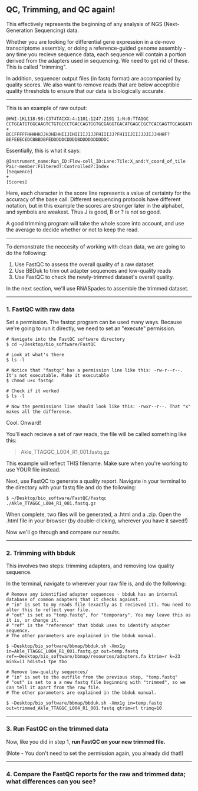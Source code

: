 QC, Trimming, and QC again!
----

This effectively represents the beginning of any analysis of NGS (Next-Generation Sequencing) data. 

Whether you are looking for differential gene expression in a de-novo transcriptome assembly, or doing a reference-guided genome assembly - any time you recieve sequence data, each sequence will contain a portion derived from the adapters used in sequencing. We need to get rid of these. This is called "trimming". 

In addition, sequencer output files (in fastq format) are accompanied by quality scores. We also want to remove reads that are below acceptible quality thresholds to ensure that our data is biologically accurate. 

----

This is an example of raw output:
```
@HWI-1KL118:98:C374TACXX:4:1101:1247:2191 1:N:0:TTAGGC
CCTGCATGTGGCAAGTCTGTGCCCTGACCAGTGGTGCGAGGTGACATGAGCCGCTCACGAGTTGCAGGATCCGTACTTTCCTTTGCTGGAATGACAATGGT
+
BCCFFFFFHHHHHJJHJHEHHIIJIHIIIIJIJJFHIIIJJ?FHIIIJIIJJJJIJJHHHF?BEFEEECEDCBBBDBFEDDDDDCDDDDBDDDDDDDDDDC
```

Essentially, this is what it says:
```
@Instrument_name:Run_ID:Flow-cell_ID:Lane:Tile:X_and:Y_coord_of_tile Pair-member:Filtered?:Controlled?:Index
[Sequence]
+
[Scores]
```

Here, each character in the score line represents a value of certainty for the accuracy of the base call. Different sequencing protocols have different notation, but in this example the scores are stronger later in the alphabet, and symbols are weakest. Thus J is good, B or ? is not so good. 

A good trimming program will take the whole score into account, and use the average to decide whether or not to keep the read. 

----

To demonstrate the neccesity of working with clean data, we are going to do the following:
1. Use FastQC to assess the overall quality of a raw dataset
2. Use BBDuk to trim out adapter sequences and low-quality reads
3. Use FastQC to check the newly-trimmed dataset's overall quality. 

In the next section, we'll use RNASpades to assemble the trimmed dataset.

----

### 1. FastQC with raw data
Set a permission. The fastqc program can be used many ways. Because we're going to run it directly, we need to set an "execute" permission. 
```
# Navigate into the FastQC software directory
$ cd ~/Desktop/bio_software/FastQC

# Look at what's there
$ ls -l

# Notice that "fastqc" has a permission line like this: -rw-r--r--. It's not executable. Make it executable
$ chmod u+x fastqc

# Check if it worked
$ ls -l

# Now the permissions line should look like this: -rwxr--r--. That "x" makes all the difference. 
```
Cool. Onward!

You'll each recieve a set of raw reads, the file will be called something like this:
> Akle_TTAGGC_L004_R1_001.fastq.gz

This example will reflect THIS filename. Make sure when you're working to use YOUR file instead.

Next, use FastQC to generate a quality report. Navigate in your terminal to the directory with your fastq file and do the following:
```
$ ~/Desktop/bio_software/FastQC/fastqc ./Akle_TTAGGC_L004_R1_001.fastq.gz
```
When complete, two files will be generated, a .html and a .zip. Open the .html file in your browser (by double-clicking, wherever you have it saved!)

Now we'll go through and compare our results.

----

### 2. Trimming with bbduk

This involves two steps: trimming adapters, and removing low quality sequence. 

In the terminal, navigate to wherever your raw file is, and do the following:
```
# Remove any identified adapter sequences - bbduk has an internal database of common adapters that it checks against.
# "in" is set to my reads file (exactly as I recieved it). You need to alter this to reflect your file.
# "out" is set as "temp.fastq", for "temporary". You may leave this as it is, or change it. 
# "ref" is the "reference" that bbduk uses to identify adapter sequence. 
# The other parameters are explained in the bbduk manual.

$ ~Desktop/bio_software/bbmap/bbduk.sh -Xmx1g in=Akle_TTAGGC_L004_R1_001.fastq.gz out=temp.fastq ref=~Desktop/bio_software/bbmap/resources/adapters.fa ktrim=r k=23 mink=11 hdist=1 tpe tbo

# Remove low-quality sequences/ 
# "in" is set to the outfile from the previous step, "temp.fastq"
# "out" is set to a a new fastq file beginning with "trimmed", so we can tell it apart from the raw file.
# The other parameters are explained in the bbduk manual.

$ ~Desktop/bio_software/bbmap/bbduk.sh -Xmx1g in=temp.fastq out=trimmed_Akle_TTAGGC_L004_R1_001.fastq qtrim=rl trimq=10
```
----

### 3. Run FastQC on the trimmed data

Now, like you did in step 1, **run FastQC on your new trimmed file.**

(Note - You don't need to set the permission again, you already did that!)

----

### 4. Compare the FastQC reports for the raw and trimmed data; what differences can you see?
